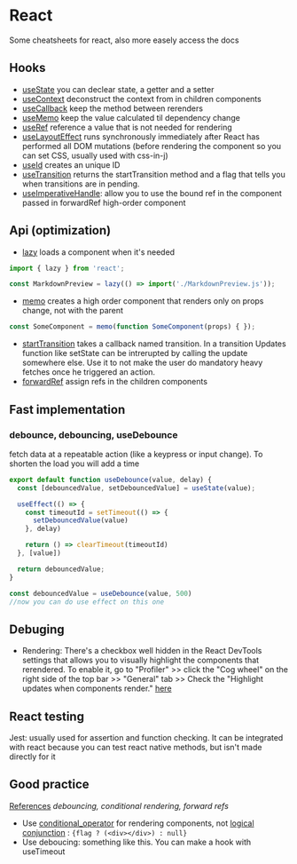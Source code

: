 # React
Some cheatsheets for react, also more easely access the docs

## Hooks
- [useState](https://react.dev/reference/react/useState#usestate) you can declear state, a getter and a setter
- [useContext](https://react.dev/reference/react/useContext) deconstruct the context from in children components
- [useCallback](https://react.dev/reference/react/useCallback) keep the method between rerenders
- [useMemo](https://react.dev/reference/react/useMemo) keep the value calculated til dependency change
- [useRef](https://react.dev/reference/react/useRef) reference a value that is not needed for rendering
- [useLayoutEffect](https://react.dev/reference/react/useLayoutEffect) runs synchronously immediately after React has performed all DOM mutations (before rendering the component so you can set CSS, usually used with css-in-j)
- [useId](https://react.dev/reference/react/useId) creates an unique ID
- [useTransition](https://react.dev/reference/react/useTransition) returns the startTransition method and a flag that tells you when transitions are in pending.
- [useImperativeHandle](https://react.dev/reference/react/useImperativeHandle): allow you to use the bound ref in the component passed in forwardRef high-order component

## Api (optimization)
- [lazy](https://react.dev/reference/react/lazy#usage) loads a component when it's needed
```ts
import { lazy } from 'react';

const MarkdownPreview = lazy(() => import('./MarkdownPreview.js'));
```
- [memo](https://react.dev/reference/react/memo) creates a high order component that renders only on props change, not with the parent
```ts
const SomeComponent = memo(function SomeComponent(props) { });
```
- [startTransition](https://react.dev/reference/react/startTransition) takes a callback named transition. In a transition Updates function like setState can be intrerupted by calling the update somewhere else. Use it to not make the user do mandatory heavy fetches once he triggered an action.
- [forwardRef](https://react.dev/reference/react/forwardRef) assign refs in the children components

## Fast implementation

### debounce, debouncing, useDebounce ###
fetch data at a repeatable action (like a keypress or input change). To shorten the load you will add a time
```ts
export default function useDebounce(value, delay) {
  const [debouncedValue, setDebouncedValue] = useState(value);

  useEffect(() => {
    const timeoutId = setTimeout(() => {
      setDebouncedValue(value)
    }, delay)

    return () => clearTimeout(timeoutId)
  }, [value])

  return debouncedValue;
}

const debouncedValue = useDebounce(value, 500)
//now you can do use effect on this one
```

## Debuging

- Rendering: There's a checkbox well hidden in the React DevTools settings that allows you to visually highlight the components that rerendered. To enable it, go to "Profiler" >> click the "Cog wheel" on the right side of the top bar >> "General" tab >> Check the "Highlight updates when components render." [here](https://jsramblings.com/how-to-check-if-your-component-rerendered-and-why/)

## React testing

Jest: usually used for assertion and function checking. It can be integrated with react because you can test react native methods, but isn't made directly for it

## Good practice
[References](https://www.youtube.com/watch?v=YaHnww6I5Y8) *debouncing, conditional rendering, forward refs*
- Use [conditional_operator](https://developer.mozilla.org/en-US/docs/Web/JavaScript/Reference/Operators/Conditional_operator) for rendering components, not [logical conjunction](https://developer.mozilla.org/en-US/docs/Web/JavaScript/Reference/Operators/Logical_AND) : `{flag ? (<div></div>) : null}`
- Use deboucing: something like this. You can make a hook with useTimeout 